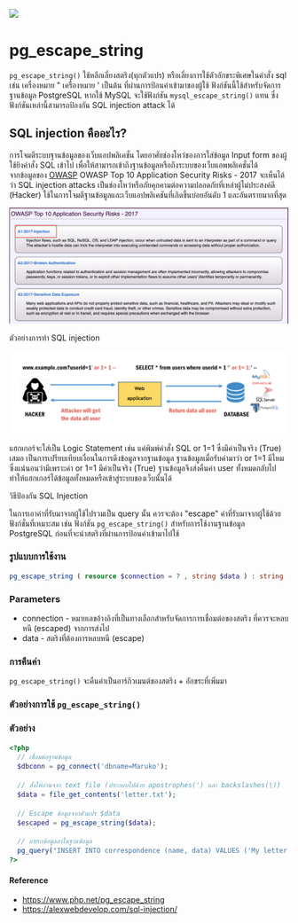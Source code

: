 ![](images/day7.png)

# pg_escape_string
`pg_escape_string()` ใช้หลีกเลี่ยงสตริง(ทุกตัวแปร) หรือเลี่ยงการใช้ตัวอักขระพิเศษในคำสั่ง sql เช่น เครื่องหมาย " เครื่องหมาย ' เป็นต้น ที่ผ่านการป้อนค่าเข้ามาของผู้ใช้ ฟังก์ชันนี้ใช้สำหรับจัดการฐานข้อมูล PostgreSQL หากใช้ MySQL จะใช้ฟังก์ชัน `mysql_escape_string()` แทน ซึ่งฟังก์ชันเหล่านี้สามารถป้องกัน SQL injection attack ได้

## SQL injection คืออะไร?
การโจมตีระบบฐานข้อมูลของเว็บแอปพลิเคชั่น โดยอาศัยช่องโหว่ของการใส่ข้อมูล Input form ของผู้ใช้ยิงคำสั่ง SQL เข้าไป เพื่อให้สามารถเข้าถึงฐานข้อมูลหรือถึงระบบของเว็บแอพพลิเคชั่นได้   
จากข้อมูลของ [OWASP](https://owasp.org/www-project-top-ten/2017/) OWASP Top 10 Application Security Risks - 2017 จะเห็นได้ว่า SQL injection attacks เป็นช่องโหว่หรือภัยคุกคามต่อความปลอดภัยที่เหล่าผู้ไม่ประสงค์ดี (Hacker) ใช้ในการโจมตีฐานข้อมูลและเว็บแอปพลิเคชันที่เกิดขึ้นบ่อยอันดับ 1 และอันตรายมากที่สุด

![](images/day7-1.png)

ตัวอย่างการทำ SQL injection

![](images/day7-2.png)

แฮกเกอร์จะใส่เป็น Logic Statement เช่น แค่พิมพ์คำสั่ง SQL or 1=1 ซึ่งมีค่าเป็นจริง (True) เสมอ เป็นการเปรียบเทียบเงื่อนในการดึงข้อมูลจากฐานข้อมูล ฐานข้อมูลเมื่อรับค่ามาว่า or 1=1 มีไหม ซึ่งแน่นอนว่ามีเพราะค่า or 1=1 มีค่าเป็นจริง (True) ฐานข้อมูลจึงส่งคืนค่า user ทั้งหมดกลับไป ทำให้แฮกเกอร์ได้ข้อมูลทั้งหมดหรือเข้าสู่ระบบของเว็บนั้นได้

วิธีป้องกัน SQL Injection

ในการเอาค่าที่รับมาจากผู้ใช้ไปรวมเป็น query นั้น ควรจะต้อง "escape" ค่าที่รับมาจากผู้ใช้ด้วยฟังก์ชั่นที่เหมาะสม เช่น ฟังก์ชัน `pg_escape_string()` สำหรับการใช้งานฐานข้อมูล PostgreSQL  ก่อนที่จะนำสตริงที่ผ่านการป้อนค่าเข้ามาไปใช้

### รูปแบบการใช้งาน

```php 
pg_escape_string ( resource $connection = ? , string $data ) : string
```

### Parameters 

- connection - หมายเลขอ้างอิงที่เป็นทางเลือกสำหรับจัดการการเชื่อมต่อของสตริง ที่ควรจะหลบหนี (escaped) จากการส่งไป
- data - สตริงที่ต้องการหลบหนี (escape)

### การคืนค่า

`pg_escape_string()` จะคืนค่าเป็นอาร์กิวเมนต์ของสตริง + อักขระที่เพิ่มมา

### ตัวอย่างการใช้ `pg_escape_string()`

### ตัวอย่าง

```php 
<?php 
  // เชื่อมต่อฐานข้อมูล 
  $dbconn = pg_connect('dbname=Maruko');
  
  // สั่งให้อ่านจาก text file (ประกอบไปด้วย apostrophes(') และ backslashes(\))
  $data = file_get_contents('letter.txt');
  
  // Escape ข้อมูลจากตัวแปร $data
  $escaped = pg_escape_string($data);
  
  // แทรกข้อมูลลงในฐานข้อมูล
  pg_query("INSERT INTO correspondence (name, data) VALUES ('My letter', '{$escaped}')");
?>
```

#### Reference
- https://www.php.net/pg_escape_string
- https://alexwebdevelop.com/sql-injection/
